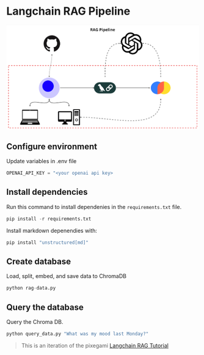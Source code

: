 # Langchain RAG Pipeline

![RAG Pipeline](<RAG Pipeline.jpg>)
## Configure environment

Update variables in .env file
```python
OPENAI_API_KEY = "<your openai api key>
```

## Install dependencies

Run this command to install dependenies in the `requirements.txt` file. 

```python
pip install -r requirements.txt
```

Install markdown depenendies with:

```python
pip install "unstructured[md]"
```

## Create database

Load, split, embed, and save data to ChromaDB

```python
python rag-data.py
```

## Query the database

Query the Chroma DB.

```python
python query_data.py "What was my mood last Monday?"
```

> This is an iteration of the pixegami [Langchain RAG Tutorial](https://github.com/pixegami/langchain-rag-tutorial/tree/main) 

